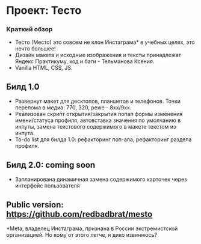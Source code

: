 # Проект: Тесто

### Краткий обзор

* Тесто (Место) это совсем не клон Инстаграма* в учебных целях, это нечто большее! 
* Дизайн макета и исходные изображения и тексты принадлежат Яндекс Практикуму, код и баги - Тельманова Ксения.
* Vanilla HTML, CSS, JS. 

## Билд 1.0

* Развернут макет для десктопов, планшетов и телефонов. Точки перелома в медиа: 770, 320, реже - 8хх/9хх. 
* Реализован скрипт открытия/закрытия попап формы изменения имени/статуса профиля, автовставка значения по умолчанию в инпуты, замена текстового содержимого в макете текстом из инпута. 
* To-do list для билда 1.0: рефакторинг поп-апа, рефакторинг раздела профиля.  

## Билд 2.0: coming soon 

* Запланирована динамичная замена содержимого карточек через интерфейс пользователя

## Public version: https://github.com/redbadbrat/mesto

*Meta, владелец Инстаграма, признана в России экстремистской организацией. Но кому от этого легче, я дико извиняюсь?